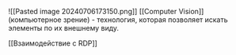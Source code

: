 ![[Pasted image 20240706173150.png]]
[[Computer Vision]] (компьютерное зрение) - технология, которая позволяет искать элементы по их внешнему виду.

[[Взаимодействие с RDP]]